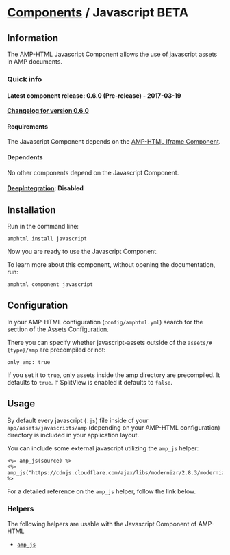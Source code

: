 
# [Components](https://github.com/jonhue/amphtml/tree/master/lib/amphtml/components/docs) / Javascript BETA


## Information

The AMP-HTML Javascript Component allows the use of javascript assets in AMP documents.

### Quick info

#### Latest component release: 0.6.0 (Pre-release) - 2017-03-19

[**Changelog for version 0.6.0**](https://github.com/jonhue/amphtml/blob/master/CHANGELOG.md#060-pre-release---2017-03-19)

#### Requirements

The Javascript Component depends on the [AMP-HTML Iframe Component](https://github.com/jonhue/amphtml/tree/master/lib/amphtml/components/docs/iframe.md).

#### Dependents

No other components depend on the Javascript Component.

#### [DeepIntegration](https://github.com/jonhue/amphtml/tree/master/lib/amphtml/components/docs#deepintegration-components): Disabled


## Installation

Run in the command line:

    amphtml install javascript

Now you are ready to use the Javascript Component.

To learn more about this component, without opening the documentation, run:

    amphtml component javascript


## Configuration

In your AMP-HTML configuration (`config/amphtml.yml`) search for the section of the Assets Configuration.

There you can specify whether javascript-assets outside of the `assets/#{type}/amp` are precompiled or not:

    only_amp: true

If you set it to `true`, only assets inside the amp directory are precompiled. It defaults to `true`. If SplitView is enabled it defaults to `false`.


## Usage

By default every javascript (`.js`) file inside of your `app/assets/javascripts/amp` (depending on your AMP-HTML configuration) directory is included in your application layout.

You can include some external javascript utilizing the `amp_js` helper:

    <%= amp_js(source) %>
    <%= amp_js("https://cdnjs.cloudflare.com/ajax/libs/modernizr/2.8.3/modernizr.min.js") %>

For a detailed reference on the `amp_js` helper, follow the link below.


### Helpers

The following helpers are usable with the Javascript Component of AMP-HTML

* [`amp_js`](https://github.com/jonhue/amphtml/blob/master/lib/amphtml/helpers/docs/amp_js.md)
